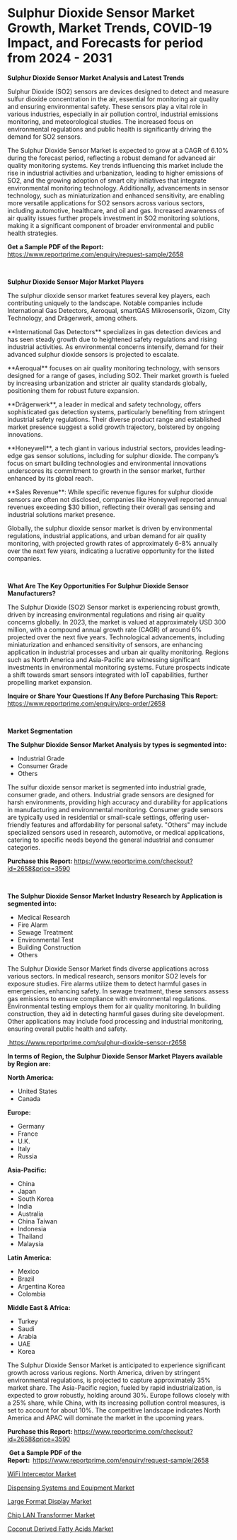 <p><h1>Sulphur Dioxide Sensor Market Growth, Market Trends, COVID-19 Impact, and Forecasts for period from 2024 - 2031</h1></p><p><strong>Sulphur Dioxide Sensor Market Analysis and Latest Trends</strong></p>
<p><p>Sulphur Dioxide (SO2) sensors are devices designed to detect and measure sulfur dioxide concentration in the air, essential for monitoring air quality and ensuring environmental safety. These sensors play a vital role in various industries, especially in air pollution control, industrial emissions monitoring, and meteorological studies. The increased focus on environmental regulations and public health is significantly driving the demand for SO2 sensors.</p><p>The Sulphur Dioxide Sensor Market is expected to grow at a CAGR of 6.10% during the forecast period, reflecting a robust demand for advanced air quality monitoring systems. Key trends influencing this market include the rise in industrial activities and urbanization, leading to higher emissions of SO2, and the growing adoption of smart city initiatives that integrate environmental monitoring technology. Additionally, advancements in sensor technology, such as miniaturization and enhanced sensitivity, are enabling more versatile applications for SO2 sensors across various sectors, including automotive, healthcare, and oil and gas. Increased awareness of air quality issues further propels investment in SO2 monitoring solutions, making it a significant component of broader environmental and public health strategies.</p></p>
<p><strong>Get a Sample PDF of the Report:&nbsp;</strong> <a href="https://www.reportprime.com/enquiry/request-sample/2658">https://www.reportprime.com/enquiry/request-sample/2658</a></p>
<p>&nbsp;</p>
<p><strong>Sulphur Dioxide Sensor Major Market Players</strong></p>
<p><p>The sulphur dioxide sensor market features several key players, each contributing uniquely to the landscape. Notable companies include International Gas Detectors, Aeroqual, smartGAS Mikrosensorik, Oizom, City Technology, and Drägerwerk, among others.</p><p>**International Gas Detectors** specializes in gas detection devices and has seen steady growth due to heightened safety regulations and rising industrial activities. As environmental concerns intensify, demand for their advanced sulphur dioxide sensors is projected to escalate.</p><p>**Aeroqual** focuses on air quality monitoring technology, with sensors designed for a range of gases, including SO2. Their market growth is fueled by increasing urbanization and stricter air quality standards globally, positioning them for robust future expansion.</p><p>**Drägerwerk**, a leader in medical and safety technology, offers sophisticated gas detection systems, particularly benefiting from stringent industrial safety regulations. Their diverse product range and established market presence suggest a solid growth trajectory, bolstered by ongoing innovations.</p><p>**Honeywell**, a tech giant in various industrial sectors, provides leading-edge gas sensor solutions, including for sulphur dioxide. The company’s focus on smart building technologies and environmental innovations underscores its commitment to growth in the sensor market, further enhanced by its global reach.</p><p>**Sales Revenue**: While specific revenue figures for sulphur dioxide sensors are often not disclosed, companies like Honeywell reported annual revenues exceeding $30 billion, reflecting their overall gas sensing and industrial solutions market presence.</p><p>Globally, the sulphur dioxide sensor market is driven by environmental regulations, industrial applications, and urban demand for air quality monitoring, with projected growth rates of approximately 6-8% annually over the next few years, indicating a lucrative opportunity for the listed companies.</p></p>
<p>&nbsp;</p>
<p><strong>What Are The Key Opportunities For Sulphur Dioxide Sensor Manufacturers?</strong></p>
<p><p>The Sulphur Dioxide (SO2) Sensor market is experiencing robust growth, driven by increasing environmental regulations and rising air quality concerns globally. In 2023, the market is valued at approximately USD 300 million, with a compound annual growth rate (CAGR) of around 6% projected over the next five years. Technological advancements, including miniaturization and enhanced sensitivity of sensors, are enhancing application in industrial processes and urban air quality monitoring. Regions such as North America and Asia-Pacific are witnessing significant investments in environmental monitoring systems. Future prospects indicate a shift towards smart sensors integrated with IoT capabilities, further propelling market expansion.</p></p>
<p><strong>Inquire or Share Your Questions If Any Before Purchasing This Report:</strong> <a href="https://www.reportprime.com/enquiry/pre-order/2658">https://www.reportprime.com/enquiry/pre-order/2658</a></p>
<p>&nbsp;</p>
<p><strong>Market Segmentation</strong></p>
<p><strong>The Sulphur Dioxide Sensor Market Analysis by types is segmented into:</strong></p>
<p><ul><li>Industrial Grade</li><li>Consumer Grade</li><li>Others</li></ul></p>
<p><p>The sulfur dioxide sensor market is segmented into industrial grade, consumer grade, and others. Industrial grade sensors are designed for harsh environments, providing high accuracy and durability for applications in manufacturing and environmental monitoring. Consumer grade sensors are typically used in residential or small-scale settings, offering user-friendly features and affordability for personal safety. "Others" may include specialized sensors used in research, automotive, or medical applications, catering to specific needs beyond the general industrial and consumer categories.</p></p>
<p><strong>Purchase this Report:&nbsp;</strong><a href="https://www.reportprime.com/checkout?id=2658&price=3590">https://www.reportprime.com/checkout?id=2658&price=3590</a></p>
<p>&nbsp;</p>
<p><strong>The Sulphur Dioxide Sensor Market Industry Research by Application is segmented into:</strong></p>
<p><ul><li>Medical Research</li><li>Fire Alarm</li><li>Sewage Treatment</li><li>Environmental Test</li><li>Building Construction</li><li>Others</li></ul></p>
<p><p>The Sulphur Dioxide Sensor Market finds diverse applications across various sectors. In medical research, sensors monitor SO2 levels for exposure studies. Fire alarms utilize them to detect harmful gases in emergencies, enhancing safety. In sewage treatment, these sensors assess gas emissions to ensure compliance with environmental regulations. Environmental testing employs them for air quality monitoring. In building construction, they aid in detecting harmful gases during site development. Other applications may include food processing and industrial monitoring, ensuring overall public health and safety.</p></p>
<p><a href="https://www.reportprime.com/sulphur-dioxide-sensor-r2658">&nbsp;https://www.reportprime.com/sulphur-dioxide-sensor-r2658</a></p>
<p><strong>In terms of Region, the Sulphur Dioxide Sensor Market Players available by Region are:</strong></p>
<p>
    <p> <strong> North America: </strong>
        <ul>
            <li>United States</li>
            <li>Canada</li>
        </ul>
        </p> 
    <p> <strong> Europe: </strong>
        <ul>
            <li>Germany</li>
            <li>France</li>
            <li>U.K.</li>
            <li>Italy</li>
            <li>Russia</li>
        </ul>
        </p> 
    <p> <strong> Asia-Pacific: </strong>
        <ul>
            <li>China</li>
            <li>Japan</li>
            <li>South Korea</li>
            <li>India</li>
            <li>Australia</li>
            <li>China Taiwan</li>
            <li>Indonesia</li>
            <li>Thailand</li>
            <li>Malaysia</li>
        </ul>
        </p> 
    <p> <strong> Latin America: </strong>
        <ul>
            <li>Mexico</li>
            <li>Brazil</li>
            <li>Argentina Korea</li>
            <li>Colombia</li>
        </ul>
        </p> 
    <p> <strong> Middle East & Africa: </strong>
        <ul>
            <li>Turkey</li>
            <li>Saudi</li>
            <li>Arabia</li>
            <li>UAE</li>
            <li>Korea</li>
        </ul>
    </p>
    </p>
<p><p>The Sulphur Dioxide Sensor Market is anticipated to experience significant growth across various regions. North America, driven by stringent environmental regulations, is projected to capture approximately 35% market share. The Asia-Pacific region, fueled by rapid industrialization, is expected to grow robustly, holding around 30%. Europe follows closely with a 25% share, while China, with its increasing pollution control measures, is set to account for about 10%. The competitive landscape indicates North America and APAC will dominate the market in the upcoming years.</p></p>
<p><strong>Purchase this Report: </strong><a href="https://www.reportprime.com/checkout?id=2658&price=3590">https://www.reportprime.com/checkout?id=2658&price=3590</a></p>
<p>&nbsp;<strong>Get a Sample PDF of the Report:&nbsp;&nbsp;</strong><a href="https://www.reportprime.com/enquiry/request-sample/2658">https://www.reportprime.com/enquiry/request-sample/2658</a></p>
<p><strong></strong></p>
<p><p><a href="https://github.com/rahu1506/Market-Research-Report-List-5/blob/main/wifi-interceptor-market.md">WiFi Interceptor Market</a></p><p><a href="https://www.linkedin.com/pulse/dispensing-systems-equipment-market-trends-growth-outlook-m02jf?trackingId=RT4lV8%2F6Qg2CeZ91CPdiZA%3D%3D">Dispensing Systems and Equipment Market</a></p><p><a href="https://www.linkedin.com/pulse/insights-large-format-display-market-share-competitive-landscape-ovlzf?trackingId=Z9sriZ%2F1SfKj6iQvxg1A4A%3D%3D">Large Format Display Market</a></p><p><a href="https://github.com/FassouRP/Market-Research-Report-List-6/blob/main/chip-lan-transformer-market.md">Chip LAN Transformer Market</a></p><p><a href="https://issuu.com/reportprime-2/docs/coconut-derived-fatty-acids-market-_66eee25ab06edc">Coconut Derived Fatty Acids Market</a></p></p>